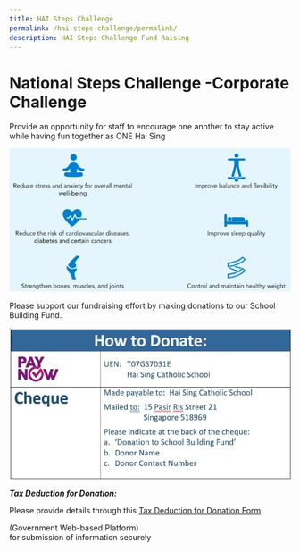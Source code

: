 ```yaml
---
title: HAI Steps Challenge
permalink: /hai-steps-challenge/permalink/
description: HAI Steps Challenge Fund Raising
---
```

# National Steps Challenge -Corporate Challenge
Provide an opportunity for staff to encourage one another to stay active while having fun together as ONE Hai Sing

![healthy staff](/images/News%20and%20Announcement/national%20step%20challenge.png)

Please support our fundraising effort by making donations to our School Building Fund.

![Donation](/images/News%20and%20Announcement/national%20step%20challenge%202%20(2).jpeg)

***Tax Deduction for Donation:***

Please provide details through this [Tax Deduction for Donation Form](https://form.gov.sg/#!/63119a961ad8840013f02f84) 

(Government Web-based Platform)                      
for submission of information securely